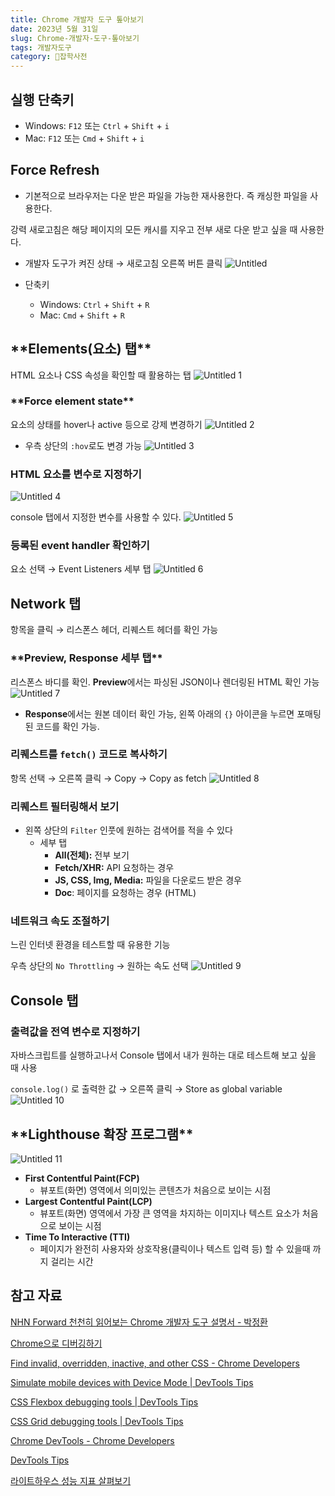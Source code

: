 ```yaml
---
title: Chrome 개발자 도구 톺아보기
date: 2023년 5월 31일
slug: Chrome-개발자-도구-톺아보기
tags: 개발자도구
category: 🙏잡학사전
---
```


## 실행 단축키

- Windows: `F12` 또는 `Ctrl` + `Shift` + `i`
- Mac: `F12` 또는 `Cmd` + `Shift` + `i`

## Force Refresh

- 기본적으로 브라우저는 다운 받은 파일을 가능한 재사용한다. 즉 캐싱한 파일을 사용한다.

강력 새로고침은 해당 페이지의 모든 캐시를 지우고 전부 새로 다운 받고 싶을 때 사용한다.

- 개발자 도구가 켜진 상태 → 새로고침 오른쪽 버튼 클릭
  ![Untitled](https://github.com/shyjnnn/shyjnnn.dev/assets/81355590/08bf1e06-fdbb-4c6f-b560-de84433a1c75)

- 단축키
  - Windows: `Ctrl` + `Shift` + `R`
  - Mac: `Cmd` + `Shift` + `R`

## \***\*Elements(요소) 탭\*\***

HTML 요소나 CSS 속성을 확인할 때 활용하는 탭
![Untitled 1](https://github.com/shyjnnn/shyjnnn.dev/assets/81355590/38e09f96-2ba5-4ff4-8409-75b77a01f823)

### \***\*Force element state\*\***

요소의 상태를 hover나 active 등으로 강제 변경하기
![Untitled 2](https://github.com/shyjnnn/shyjnnn.dev/assets/81355590/07b7b709-7f7c-4e6c-856a-72ab589eb4ea)

- 우측 상단의 `:hov`로도 변경 가능
  ![Untitled 3](https://github.com/shyjnnn/shyjnnn.dev/assets/81355590/1e8962d3-41b5-4856-baf7-8bdd5b929df2)

### HTML 요소를 변수로 지정하기

![Untitled 4](https://github.com/shyjnnn/shyjnnn.dev/assets/81355590/8315dbb6-d804-44fa-a6b3-cbe2c309524d)

console 탭에서 지정한 변수를 사용할 수 있다.
![Untitled 5](https://github.com/shyjnnn/shyjnnn.dev/assets/81355590/1187fea2-c068-4472-9c7a-692bb2d8b708)

### 등록된 event handler 확인하기

요소 선택 → Event Listeners 세부 탭
![Untitled 6](https://github.com/shyjnnn/shyjnnn.dev/assets/81355590/c2fee0ef-8569-49d1-a3fa-3bd93f17a084)

## **Network 탭**

항목을 클릭 → 리스폰스 헤더, 리퀘스트 헤더를 확인 가능

### \***\*Preview, Response 세부 탭\*\***

리스폰스 바디를 확인. **Preview**에서는 파싱된 JSON이나 렌더링된 HTML 확인 가능
![Untitled 7](https://github.com/shyjnnn/shyjnnn.dev/assets/81355590/be5e7022-258a-4baf-adbd-061744252fdb)

- **Response**에서는 원본 데이터 확인 가능, 왼쪽 아래의 `{}` 아이콘을 누르면 포매팅된 코드를 확인 가능.

### **리퀘스트를 `fetch()` 코드로 복사하기**

항목 선택 → 오른쪽 클릭 → Copy → Copy as fetch
![Untitled 8](https://github.com/shyjnnn/shyjnnn.dev/assets/81355590/da46d934-ab74-4b64-8bba-f613f7ea6ec5)

### **리퀘스트 필터링해서 보기**

- 왼쪽 상단의 `Filter` 인풋에 원하는 검색어를 적을 수 있다
  - 세부 탭
    - **All(전체):** 전부 보기
    - **Fetch/XHR:** API 요청하는 경우
    - **JS, CSS, Img, Media:** 파일을 다운로드 받은 경우
    - **Doc**: 페이지를 요청하는 경우 (HTML)

### **네트워크 속도 조절하기**

느린 인터넷 환경을 테스트할 때 유용한 기능

우측 상단의 `No Throttling` → 원하는 속도 선택
![Untitled 9](https://github.com/shyjnnn/shyjnnn.dev/assets/81355590/ea936fac-5da0-47f3-8699-2437e03f9694)

## Console 탭

### 출력값을 전역 변수로 지정하기

자바스크립트를 실행하고나서 Console 탭에서 내가 원하는 대로 테스트해 보고 싶을 때 사용

`console.log()` 로 출력한 값 → 오른쪽 클릭 → Store as global variable
![Untitled 10](https://github.com/shyjnnn/shyjnnn.dev/assets/81355590/9bc9f874-d50b-4dc1-bfb4-80b7f9fa8e93)

## \***\*Lighthouse 확장 프로그램\*\***

![Untitled 11](https://github.com/shyjnnn/shyjnnn.dev/assets/81355590/c8b5be47-f710-4124-aecc-38580f95ddb5)

- **First Contentful Paint(FCP)**
  - 뷰포트(화면) 영역에서 의미있는 콘텐츠가 처음으로 보이는 시점
- **Largest Contentful Paint(LCP)**
  - 뷰포트(화면) 영역에서 가장 큰 영역을 차지하는 이미지나 텍스트 요소가 처음으로 보이는 시점
- **Time To Interactive (TTI)**
  - 페이지가 완전히 사용자와 상호작용(클릭이나 텍스트 입력 등) 할 수 있을때 까지 걸리는 시간

## 참고 자료

[NHN Forward 천천히 읽어보는 Chrome 개발자 도구 설명서 - 박정환](https://velog.io/@ansrjsdn/NHN-Forward-%EC%B2%9C%EC%B2%9C%ED%9E%88-%EC%9D%BD%EC%96%B4%EB%B3%B4%EB%8A%94-Chrome-%EA%B0%9C%EB%B0%9C%EC%9E%90-%EB%8F%84%EA%B5%AC-%EC%84%A4%EB%AA%85%EC%84%9C-%EB%B0%95%EC%A0%95%ED%99%98)

[Chrome으로 디버깅하기](https://ko.javascript.info/debugging-chrome)

[Find invalid, overridden, inactive, and other CSS - Chrome Developers](https://developer.chrome.com/docs/devtools/css/issues/)

[Simulate mobile devices with Device Mode | DevTools Tips](https://youtu.be/f7kokNyRe7U)

[CSS Flexbox debugging tools | DevTools Tips](https://youtu.be/J5n2aS37rpE)

[CSS Grid debugging tools | DevTools Tips](https://youtu.be/M8SlBgul8ao)

[Chrome DevTools - Chrome Developers](https://developer.chrome.com/docs/devtools/)

[DevTools Tips](https://devtoolstips.org/)

[라이트하우스 성능 지표 살펴보기](https://medium.com/jung-han/%EB%9D%BC%EC%9D%B4%ED%8A%B8%ED%95%98%EC%9A%B0%EC%8A%A4-%EC%84%B1%EB%8A%A5-%EC%A7%80%ED%91%9C-%EC%82%B4%ED%8E%B4%EB%B3%B4%EA%B8%B0-83df3dc96fb9)
